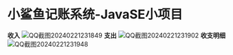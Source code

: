 ﻿# 小鲨鱼记账系统-JavaSE小项目
**收入**
![QQ截图20240221231849](https://github.com/leitianci/smallSharkAccountingSystem/assets/102131124/043336dc-fed7-4d95-9c23-621a83d73ec5)
**支出**
![QQ截图20240221231902](https://github.com/leitianci/smallSharkAccountingSystem/assets/102131124/c0595898-394e-4b5a-a9a4-e48535c5f663)
**收支明细**
![QQ截图20240221231948](https://github.com/leitianci/smallSharkAccountingSystem/assets/102131124/a631d241-5061-45cf-a594-7deb36ba0cb1)
